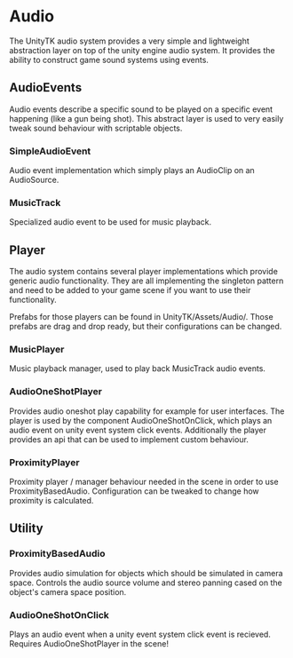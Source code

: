 # Audio

The UnityTK audio system provides a very simple and lightweight abstraction layer on top of the unity engine audio system.
It provides the ability to construct game sound systems using events.

## AudioEvents

Audio events describe a specific sound to be played on a specific event happening (like a gun being shot).
This abstract layer is used to very easily tweak sound behaviour with scriptable objects.

### SimpleAudioEvent

Audio event implementation which simply plays an AudioClip on an AudioSource.

### MusicTrack

Specialized audio event to be used for music playback.

## Player

The audio system contains several player implementations which provide generic audio functionality.
They are all implementing the singleton pattern and need to be added to your game scene if you want to use their functionality.

Prefabs for those players can be found in UnityTK/Assets/Audio/. Those prefabs are drag and drop ready, but their configurations can be changed.

### MusicPlayer

Music playback manager, used to play back MusicTrack audio events.

### AudioOneShotPlayer

Provides audio oneshot play capability for example for user interfaces.
The player is used by the component AudioOneShotOnClick, which plays an audio event on unity event system click events.
Additionally the player provides an api that can be used to implement custom behaviour.

### ProximityPlayer

Proximity player / manager behaviour needed in the scene in order to use ProximityBasedAudio.
Configuration can be tweaked to change how proximity is calculated.

## Utility

### ProximityBasedAudio

Provides audio simulation for objects which should be simulated in camera space.
Controls the audio source volume and stereo panning cased on the object's camera space position.

### AudioOneShotOnClick

Plays an audio event when a unity event system click event is recieved.
Requires AudioOneShotPlayer in the scene!